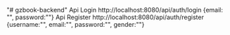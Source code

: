 "# gzbook-backend" 
Api Login
http://localhost:8080/api/auth/login
{email: "", password:""}
Api Register
http://localhost:8080/api/auth/register
{username:"", email:"", password:"", gender:""}
